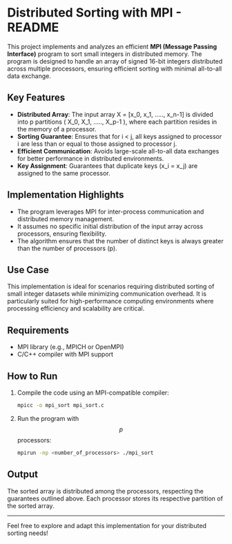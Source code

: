 # Distributed Sorting with MPI - README

This project implements and analyzes an efficient **MPI (Message Passing Interface)** program to sort small integers in distributed memory. The program is designed to handle an array of signed 16-bit integers distributed across multiple processors, ensuring efficient sorting with minimal all-to-all data exchange.

## Key Features
- **Distributed Array**: The input array X = [x_0, x_1, ....., x_n-1] is divided into p partitions ( X_0, X_1, ....., X_p-1 ), where each partition resides in the memory of a processor.
- **Sorting Guarantee**: Ensures that for i < j, all keys assigned to processor i are less than or equal to those assigned to processor j.
- **Efficient Communication**: Avoids large-scale all-to-all data exchanges for better performance in distributed environments.
- **Key Assignment**: Guarantees that duplicate keys (x_i = x_j) are assigned to the same processor.

## Implementation Highlights
- The program leverages MPI for inter-process communication and distributed memory management.
- It assumes no specific initial distribution of the input array across processors, ensuring flexibility.
- The algorithm ensures that the number of distinct keys is always greater than the number of processors (p).

## Use Case
This implementation is ideal for scenarios requiring distributed sorting of small integer datasets while minimizing communication overhead. It is particularly suited for high-performance computing environments where processing efficiency and scalability are critical.

## Requirements
- MPI library (e.g., MPICH or OpenMPI)
- C/C++ compiler with MPI support

## How to Run
1. Compile the code using an MPI-compatible compiler:
   ```bash
   mpicc -o mpi_sort mpi_sort.c
   ```
2. Run the program with $$ p $$ processors:
   ```bash
   mpirun -np <number_of_processors> ./mpi_sort
   ```

## Output
The sorted array is distributed among the processors, respecting the guarantees outlined above. Each processor stores its respective partition of the sorted array.

---

Feel free to explore and adapt this implementation for your distributed sorting needs!
